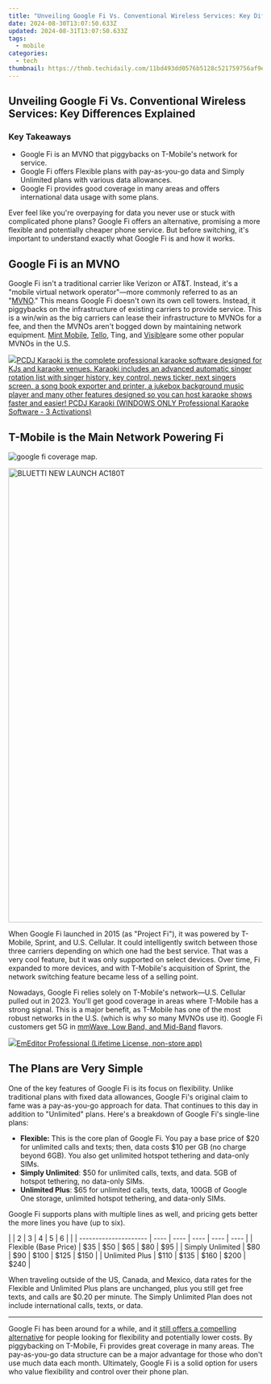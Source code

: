 ```yaml
---
title: "Unveiling Google Fi Vs. Conventional Wireless Services: Key Differences Explained"
date: 2024-08-30T13:07:50.633Z
updated: 2024-08-31T13:07:50.633Z
tags:
  - mobile
categories:
  - tech
thumbnail: https://thmb.techidaily.com/11bd493dd0576b5128c521759756af9ef0469248903e298828d7682c78b82237.jpg
---
```


## Unveiling Google Fi Vs. Conventional Wireless Services: Key Differences Explained

### Key Takeaways

* Google Fi is an MVNO that piggybacks on T-Mobile's network for service.
* Google Fi offers Flexible plans with pay-as-you-go data and Simply Unlimited plans with various data allowances.
* Google Fi provides good coverage in many areas and offers international data usage with some plans.

 Ever feel like you're overpaying for data you never use or stuck with complicated phone plans? Google Fi offers an alternative, promising a more flexible and potentially cheaper phone service. But before switching, it's important to understand exactly what Google Fi is and how it works.

##  Google Fi is an MVNO

 Google Fi isn't a traditional carrier like Verizon or AT&T. Instead, it's a "mobile virtual network operator"—more commonly referred to as an "[MVNO](https://sound-tweaking.techidaily.com/new-in-2024-mastering-audio-clarity-the-most-effective-noise-reduction-tools-revealed/)." This means Google Fi doesn't own its own cell towers. Instead, it piggybacks on the infrastructure of existing carriers to provide service. This is a win/win as the big carriers can lease their infrastructure to MVNOs for a fee, and then the MVNOs aren't bogged down by maintaining network equipment. [Mint Mobile](https://howto.techidaily.com/7-solutions-to-fix-error-code-963-on-google-play-of-asus-rog-phone-7-ultimate-drfone-by-drfone-fix-android-problems-fix-android-problems/), [Tello](https://hardware-tips.techidaily.com/impact-of-american-sanctions-on-deepcools-role-in-fueling-russias-war-resources-against-ukraine/), Ting, and [Visible](https://extra-information.techidaily.com/unraveling-the-expertise-within-polarrs-photography-suite/)are some other popular MVNOs in the U.S.

<!-- affiliate ads begin -->
<a href="https://shop.pcdj.com/order/checkout.php?PRODS=4698832&QTY=1&AFFILIATE=108875&CART=1"> <img src="https://secure.avangate.com/images/merchant/47f4b6321e9fd8e8f7326a6adc1a7c1e/products/karaoki-new-searchresultspane.jpg" border="0">PCDJ Karaoki is the complete professional karaoke software designed for KJs and karaoke venues. Karaoki includes an advanced automatic singer rotation list with singer history, key control, news ticker, next singers screen, a song book exporter and printer, a jukebox background music player and many other features designed so you can host karaoke shows faster and easier! 
 PCDJ Karaoki (WINDOWS ONLY Professional Karaoke Software - 3 Activations)</a>
<!-- affiliate ads end -->
##  T-Mobile is the Main Network Powering Fi

![google fi coverage map.](https://static1.howtogeekimages.com/wordpress/wp-content/uploads/2024/06/google-fi-coverage.png) 

<!-- affiliate ads begin -->
<a href="https://bluettide.pxf.io/c/5597632/2042332/17092" target="_top" id="2042332"><img src="//a.impactradius-go.com/display-ad/17092-2042332" border="0" alt="BLUETTI NEW LAUNCH AC180T" width="960" height="900"/></a><img height="0" width="0" src="https://imp.pxf.io/i/5597632/2042332/17092" style="position:absolute;visibility:hidden;" border="0" />
<!-- affiliate ads end -->
 When Google Fi launched in 2015 (as "Project Fi"), it was powered by T-Mobile, Sprint, and U.S. Cellular. It could intelligently switch between those three carriers depending on which one had the best service. That was a very cool feature, but it was only supported on select devices. Over time, Fi expanded to more devices, and with T-Mobile's acquisition of Sprint, the network switching feature became less of a selling point.

 Nowadays, Google Fi relies solely on T-Mobile's network—U.S. Cellular pulled out in 2023\. You'll get good coverage in areas where T-Mobile has a strong signal. This is a major benefit, as T-Mobile has one of the most robust networks in the U.S. (which is why so many MVNOs use it). Google Fi customers get 5G in [mmWave, Low Band, and Mid-Band](https://fox-direct.techidaily.com/updated-gaming-harmonies-archive-legal-free-to-access/) flavors.

<!-- affiliate ads begin -->
<a href="https://shop.emeditor.com/order/checkout.php?PRODS=4631722&QTY=1&AFFILIATE=108875&CART=1"><img src="https://www.emeditor.com/wp-content/uploads/2023/05/frontpage2-2048x588.webp" border="0">EmEditor Professional (Lifetime License, non-store app)</a>
<!-- affiliate ads end -->
##  The Plans are Very Simple

 One of the key features of Google Fi is its focus on flexibility. Unlike traditional plans with fixed data allowances, Google Fi's original claim to fame was a pay-as-you-go approach for data. That continues to this day in addition to "Unlimited" plans. Here's a breakdown of Google Fi's single-line plans:

* **Flexible:** This is the core plan of Google Fi. You pay a base price of $20 for unlimited calls and texts; then, data costs $10 per GB (no charge beyond 6GB). You also get unlimited hotspot tethering and data-only SIMs.
* **Simply Unlimited**: $50 for unlimited calls, texts, and data. 5GB of hotspot tethering, no data-only SIMs.
* **Unlimited Plus**: $65 for unlimited calls, texts, data, 100GB of Google One storage, unlimited hotspot tethering, and data-only SIMs.

 Google Fi supports plans with multiple lines as well, and pricing gets better the more lines you have (up to six).

| |  2                  | 3    | 4    | 5    | 6    |      |
| --------------------- | ---- | ---- | ---- | ---- | ---- |
| Flexible (Base Price) | $35  | $50  | $65  | $80  | $95  |
| Simply Unlimited      | $80  | $90  | $100 | $125 | $150 |
| Unlimited Plus        | $110 | $135 | $160 | $200 | $240 |

 When traveling outside of the US, Canada, and Mexico, data rates for the Flexible and Unlimited Plus plans are unchanged, plus you still get free texts, and calls are $0.20 per minute. The Simply Unlimited Plan does not include international calls, texts, or data.

---

 Google Fi has been around for a while, and it [still offers a compelling alternative](https://vp-tips.techidaily.com/2024-approved-top-10-audio-change-tools-enhancing-virtual-presence/) for people looking for flexibility and potentially lower costs. By piggybacking on T-Mobile, Fi provides great coverage in many areas. The pay-as-you-go data structure can be a major advantage for those who don't use much data each month. Ultimately, Google Fi is a solid option for users who value flexibility and control over their phone plan.

<ins class="adsbygoogle"
     style="display:block"
     data-ad-format="autorelaxed"
     data-ad-client="ca-pub-7571918770474297"
     data-ad-slot="1223367746"></ins>



<ins class="adsbygoogle"
     style="display:block"
     data-ad-client="ca-pub-7571918770474297"
     data-ad-slot="8358498916"
     data-ad-format="auto"
     data-full-width-responsive="true"></ins>


